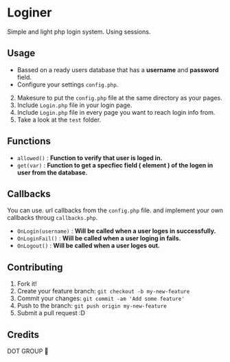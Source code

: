 # Loginer
Simple and light php login system.
Using sessions.

## Usage 
  - Bassed on a ready users database that has a **username** and **password** field.
- Configure your settings `config.php`.
2. Makesure to put the `config.php` file at the same directory as your pages.
3. Include `Login.php` file in your login page.
4. Include `Login.php` file in every page you want to reach login info from.
5. Take a look at the `test` folder.

## Functions 
- `allowed()` : **Function to verify that user is loged in.**
- `get(var)`  : **Function to get a specfiec field ( element ) of the logen in user from the database.**

## Callbacks
You can use. url callbacks from the `config.php` file. and implement your own callbacks throug `callbacks.php`.
- `OnLogin(username)` : **Will be called when a user loges in successfully.**
- `OnLoginFail()`     : **Will be called when a user loging in fails.**
- `OnLogout()`        : **Will be called when a user loges out.**

## Contributing
1. Fork it!
2. Create your feature branch: `git checkout -b my-new-feature`
3. Commit your changes: `git commit -am 'Add some feature'`
4. Push to the branch: `git push origin my-new-feature`
5. Submit a pull request :D

## Credits
DOT GROUP :dancer:
